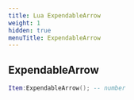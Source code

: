 ```yaml
---
title: Lua ExpendableArrow
weight: 1
hidden: true
menuTitle: ExpendableArrow
---
```

## ExpendableArrow
```lua
Item:ExpendableArrow(); -- number
```